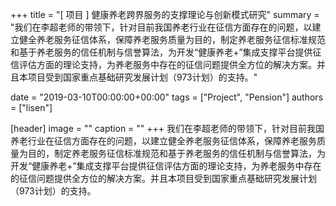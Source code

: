 +++
title = "[ 项目 ] 健康养老跨界服务的支撑理论与创新模式研究"
summary = "我们在李超老师的带领下，针对目前我国养老行业在征信方面存在的问题，以建立健全养老服务征信体系，保障养老服务质量为目的，制定养老服务征信标准规范和基于养老服务的信任机制与信誉算法，为开发“健康养老+”集成支撑平台提供征信评估方面的理论支持，为养老服务中存在的征信问题提供全方位的解决方案。并且本项目受到国家重点基础研究发展计划（973计划）的支持。"

date = "2019-03-10T00:00:00+00:00"
tags = ["Project", "Pension"]
authors = ["lisen"]

[header]
image = ""
caption = ""
+++
我们在李超老师的带领下，针对目前我国养老行业在征信方面存在的问题，以建立健全养老服务征信体系，保障养老服务质量为目的，制定养老服务征信标准规范和基于养老服务的信任机制与信誉算法，为开发“健康养老+”集成支撑平台提供征信评估方面的理论支持，为养老服务中存在的征信问题提供全方位的解决方案。并且本项目受到国家重点基础研究发展计划（973计划）的支持。
